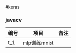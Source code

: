 #keras

<div class="container">
	<div class="row">
		<div class="span4">
			<h3>
				javacv
			</h3>
			<table class="table table-condensed table-hover">
				<thead>
					<tr>
						<th>
							<span>编号</span>
						</th>
						<th>
							<span>项目</span>
						</th>
						<th>
							<span>备注</span>
						</th>
					</tr>
				</thead>
				<tbody>
					<tr>
						<td>
							t_1
						</td>
						<td>
							<span>mlp训练mnist</span>
						</td>
						<td>
						</td>
					</tr>
				</tbody>
			</table>
		</div>
	</div>
</div>